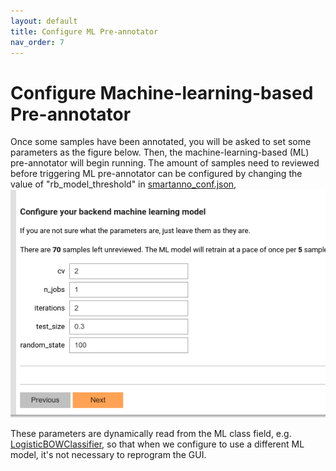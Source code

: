 ```yaml
---
layout: default
title: Configure ML Pre-annotator
nav_order: 7
---
```

# Configure Machine-learning-based Pre-annotator
Once some samples have been annotated, you will be asked to set some parameters as the figure below. Then, 
the machine-learning-based (ML) pre-annotator will begin running. The amount of samples need to reviewed before triggering 
ML pre-annotator can be configured by changing the value of "rb_model_threshold" in [smartanno_conf.json](https://github.com/jianlins/SmartAnno/blob/master/conf/smartanno_conf.json),
![set ml parameters](img/Selection_094.png)

These parameters are dynamically read from the ML class field, e.g. [LogisticBOWClassifier](https://github.com/jianlins/SmartAnno/blob/master/SmartAnno/models/logistic/LogisticBOWClassifier.py),
so that when we configure to use a different ML model, it's not necessary to reprogram the GUI.


